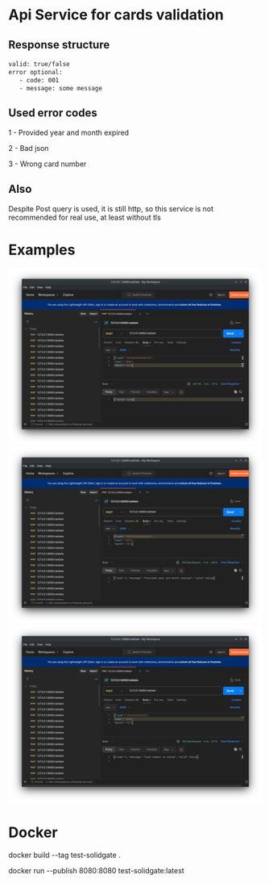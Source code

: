 # Api Service for cards validation

## Response structure

```
valid: true/false
error optional: 
   - code: 001
   - message: some message
```
## Used error codes

1 - Provided year and month expired

2 - Bad json

3 - Wrong card number

## Also

Despite Post query is used, it is still http, so this service is not recommended for real use, at least without tls

# Examples
![alt text](image.png)
![alt text](image-1.png)
![alt text](image-2.png)

# Docker

docker build --tag test-solidgate .

docker run --publish 8080:8080 test-solidgate:latest